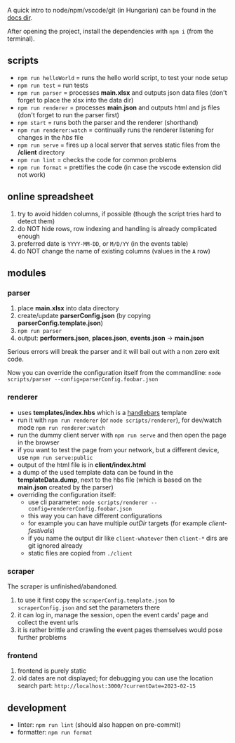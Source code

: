 A quick intro to node/npm/vscode/git (in Hungarian) can be found in the [docs dir](./docs/README.md).

After opening the project, install the dependencies with `npm i` (from the terminal).

## scripts

- `npm run helloWorld` = runs the hello world script, to test your node setup
- `npm run test` = run tests
- `npm run parser` = processes **main.xlsx** and outputs json data files (don't forget to place the xlsx into the data dir)
- `npm run renderer` = processes **main.json** and outputs html and js files (don't forget to run the parser first)
- `npm start` = runs both the parser and the renderer (shorthand)
- `npm run renderer:watch` = continually runs the renderer listening for changes in the _hbs_ file
- `npm run serve` = fires up a local server that serves static files from the **/client** directory
- `npm run lint` = checks the code for common problems
- `npm run format` = prettifies the code (in case the vscode extension did not work)

## online spreadsheet

1. try to avoid hidden columns, if possible (though the script tries hard to detect them)
2. do NOT hide rows, row indexing and handling is already complicated enough
3. preferred date is `YYYY-MM-DD`, or `M/D/YY` (in the events table)
4. do NOT change the name of existing columns (values in the `A` row)

## modules

### parser

1. place **main.xlsx** into data directory
2. create/update **parserConfig.json** (by copying **parserConfig.template.json**)
3. `npm run parser`
4. output: **performers.json**, **places.json**, **events.json** -> **main.json**

Serious errors will break the parser and it will bail out with a non zero exit code.

Now you can override the configuration itself from the commandline:
`node scripts/parser --config=parserConfig.foobar.json`

### renderer

- uses **templates/index.hbs** which is a [handlebars](https://handlebarsjs.com/guide/#what-is-handlebars) template
- run it with `npm run renderer` (or `node scripts/renderer`), for dev/watch mode `npm run renderer:watch`
- run the dummy client server with `npm run serve` and then open the page in the browser
- if you want to test the page from your network, but a different device, use `npm run serve:public`
- output of the html file is in **client/index.html**
- a dump of the used template data can be found in the **templateData.dump**, next to the hbs file
  (which is based on the **main.json** created by the parser)
- overriding the configuration itself:
  - use cli parameter: `node scripts/renderer --config=rendererConfig.foobar.json`
  - this way you can have different configurations
  - for example you can have multiple _outDir_ targets (for example _client-festivals_)
  - if you name the output dir like `client-whatever` then `client-*` dirs are git ignored already
  - static files are copied from `./client`

### scraper

The scraper is unfinished/abandoned.

1. to use it first copy the `scraperConfig.template.json` to `scraperConfig.json` and set the parameters there
2. it can log in, manage the session, open the event cards' page and collect the event urls
3. it is rather brittle and crawling the event pages themselves would pose further problems

### frontend

1. frontend is purely static
2. old dates are not displayed; for debugging you can use the location search part: `http://localhost:3000/?currentDate=2023-02-15`

## development

- linter: `npm run lint` (should also happen on pre-commit)
- formatter: `npm run format`
